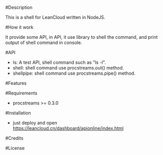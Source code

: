 #Description

This is a shell for LeanCloud written in NodeJS.

#How it work

It provide some API, in API, it use <procstreams> library to shell the command, and print output of shell command in console.

#API

* ls:   A test API, shell command such as "ls -l".
* shell:    shell command use procstreams.out() method.
* shellpipe:    shell command use procstreams.pipe() method.

#Features


#Requirements

* procstreams >= 0.3.0


#Installation

* just deploy and open https://leancloud.cn/dashboard/apionline/index.html


#Credits



#License



